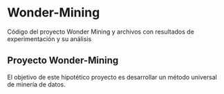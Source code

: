 # Wonder-Mining
Código del proyecto Wonder Mining y archivos con resultados de experimentación y su análisis

## Proyecto Wonder-Mining
El objetivo de este hipotético proyecto es desarrollar un método universal de minería de datos.
